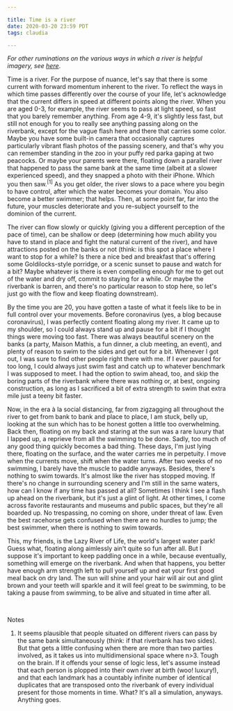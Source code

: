 ```yaml
---

title: Time is a river
date: 2020-03-20 23:59 PDT
tags: claudia

---
```


<i>For other ruminations on the various ways in which a river is helpful imagery, see <a href='https://www.ribbonfarm.com/2010/11/05/ancient-rivers-of-money/'>here</a></i>.

Time is a river. For the purpose of nuance, let's say that there is some current with forward momentum inherent to the river. To reflect the ways in which time passes differently over the course of your life, let's acknowledge that the current differs in speed at different points along the river. When you are aged 0-3, for example, the river seems to pass at light speed, so fast that you barely remember anything. From age 4-9, it's slightly less fast, but still not enough for you to really see anything passing along on the riverbank, except for the vague flash here and there that carries some color. Maybe you have some built-in camera that occasionally captures particularly vibrant flash photos of the passing scenery, and that's why you can remember standing in the zoo in your puffy red parka gaping at two peacocks. Or maybe your parents were there, floating down a parallel river that happened to pass the same bank at the same time (albeit at a slower experienced speed), and they snapped a photo with their iPhone. Which you then saw.<sup>[1]</sup> As you get older, the river slows to a pace where you begin to have control, after which the water becomes your domain. You also become a better swimmer; that helps. Then, at some point far, far into the future, your muscles deteriorate and you re-subject yourself to the dominion of the current.

The river can flow slowly or quickly (giving you a different perception of the pace of time), can be shallow or deep (determining how much ability you have to stand in place and fight the natural current of the river), and have attractions posted on the banks or not (think: is this spot a place where I want to stop for a while? Is there a nice bed and breakfast that's offering some Goldilocks-style porridge, or a scenic sunset to pause and watch for a bit? Maybe whatever is there is even compelling enough for me to get out of the water and dry off, commit to staying for a while. Or maybe the riverbank is barren, and there's no particular reason to stop here, so let's just go with the flow and keep floating downstream).

By the time you are 20, you have gotten a taste of what it feels like to be in full control over your movements. Before coronavirus (yes, a blog because coronavirus), I was perfectly content floating along my river. It came up to my shoulder, so I could always stand up and pause for a bit if I thought things were moving too fast. There was always beautiful scenery on the banks (a party, Maison Mathis, a fun dinner, a club meeting, an event), and plenty of reason to swim to the sides and get out for a bit. Whenever I got out, I was sure to find other people right there with me. If I ever paused for too long, I could always just swim fast and catch up to whatever benchmark I was supposed to meet. I had the option to swim ahead, too, and skip the boring parts of the riverbank where there was nothing or, at best, ongoing construction, as long as I sacrificed a bit of extra strength to swim that extra mile just a teeny bit faster.

Now, in the era &agrave; la social distancing, far from zigzagging all throughout the river to get from bank to bank and place to place, I am stuck, belly up, looking at the sun which has to be honest gotten a little too overwhelming. Back then, floating on my back and staring at the sun was a rare luxury that I lapped up, a reprieve from all the swimming to be done. Sadly, too much of any good thing quickly becomes a bad thing. These days, I'm just lying there, floating on the surface, and the water carries me in perpetuity. I move when the currents move, shift when the water turns. After two weeks of no swimming, I barely have the muscle to paddle anyways. Besides, there's nothing to swim towards. It's almost like the river has stopped moving. If there's no change in surrounding scenery and I'm still in the same waters, how can I know if any time has passed at all? Sometimes I think I see a flash up ahead on the riverbank, but it's just a glint of light. At other times, I come across favorite restaurants and museums and public spaces, but they're all boarded up. No trespassing, no coming on shore, under threat of law. Even the best racehorse gets confused when there are no hurdles to jump; the best swimmer, when there is nothing to swim towards.

This, my friends, is the Lazy River of Life, the world's largest water park! Guess what, floating along aimlessly ain't quite so fun after all. But I suppose it's important to keep paddling once in a while, because eventually, something will emerge on the riverbank. And when that happens, you better have enough arm strength left to pull yourself up and eat your first good meal back on dry land. The sun will shine and your hair will air out and glint brown and your teeth will sparkle and it will feel great to be swimming, to be taking a pause from swimming, to be alive and situated in time after all.

<br>

Notes

<ol>
  <li>It seems plausible that people situated on different rivers can pass by the same bank simultaneously (think: if that riverbank has two sides). But that gets a little confusing when there are more than two parties involved, as it takes us into multidimensional space where n>3. Tough on the brain. If it offends your sense of logic less, let's assume instead that each person is plopped into their own river at birth (woo! luxury!), and that each landmark has a countably infinite number of identical duplicates that are transposed onto the riverbank of every individual present for those moments in time. What? It's all a simulation, anyways. Anything goes.</li>
</ol>
